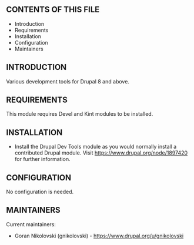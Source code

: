 CONTENTS OF THIS FILE
---------------------

 * Introduction
 * Requirements
 * Installation
 * Configuration
 * Maintainers


INTRODUCTION
------------

Various development tools for Drupal 8 and above.


REQUIREMENTS
------------

This module requires Devel and Kint modules to be installed.


INSTALLATION
------------

 * Install the Drupal Dev Tools module as you would normally install a
   contributed Drupal module. Visit https://www.drupal.org/node/1897420 for
   further information.


CONFIGURATION
-------------

No configuration is needed.


MAINTAINERS
-----------

Current maintainers:
 * Goran Nikolovski (gnikolovski) - https://www.drupal.org/u/gnikolovski
